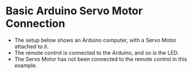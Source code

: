 # Basic Arduino Servo Motor Connection

- The setup below shows an Arduino computer, with a Servo Motor attached to it.
- The remote control is connected to the Arduino, and so is the LED.
- The Servo Motor has not been connected to the remote control in this example.

   
